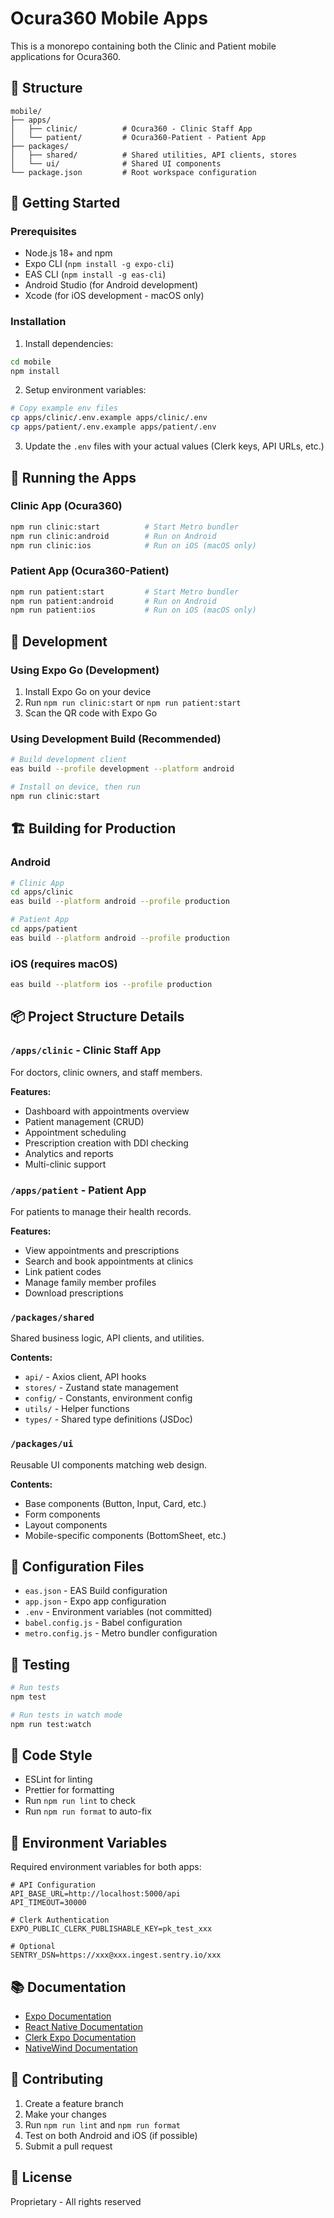 # Ocura360 Mobile Apps

This is a monorepo containing both the Clinic and Patient mobile applications for Ocura360.

## 📁 Structure

```
mobile/
├── apps/
│   ├── clinic/          # Ocura360 - Clinic Staff App
│   └── patient/         # Ocura360-Patient - Patient App
├── packages/
│   ├── shared/          # Shared utilities, API clients, stores
│   └── ui/              # Shared UI components
└── package.json         # Root workspace configuration
```

## 🚀 Getting Started

### Prerequisites

- Node.js 18+ and npm
- Expo CLI (`npm install -g expo-cli`)
- EAS CLI (`npm install -g eas-cli`)
- Android Studio (for Android development)
- Xcode (for iOS development - macOS only)

### Installation

1. Install dependencies:
```bash
cd mobile
npm install
```

2. Setup environment variables:
```bash
# Copy example env files
cp apps/clinic/.env.example apps/clinic/.env
cp apps/patient/.env.example apps/patient/.env
```

3. Update the `.env` files with your actual values (Clerk keys, API URLs, etc.)

## 🏃 Running the Apps

### Clinic App (Ocura360)
```bash
npm run clinic:start          # Start Metro bundler
npm run clinic:android        # Run on Android
npm run clinic:ios            # Run on iOS (macOS only)
```

### Patient App (Ocura360-Patient)
```bash
npm run patient:start         # Start Metro bundler
npm run patient:android       # Run on Android
npm run patient:ios           # Run on iOS (macOS only)
```

## 📱 Development

### Using Expo Go (Development)
1. Install Expo Go on your device
2. Run `npm run clinic:start` or `npm run patient:start`
3. Scan the QR code with Expo Go

### Using Development Build (Recommended)
```bash
# Build development client
eas build --profile development --platform android

# Install on device, then run
npm run clinic:start
```

## 🏗️ Building for Production

### Android
```bash
# Clinic App
cd apps/clinic
eas build --platform android --profile production

# Patient App
cd apps/patient
eas build --platform android --profile production
```

### iOS (requires macOS)
```bash
eas build --platform ios --profile production
```

## 📦 Project Structure Details

### `/apps/clinic` - Clinic Staff App
For doctors, clinic owners, and staff members.

**Features:**
- Dashboard with appointments overview
- Patient management (CRUD)
- Appointment scheduling
- Prescription creation with DDI checking
- Analytics and reports
- Multi-clinic support

### `/apps/patient` - Patient App
For patients to manage their health records.

**Features:**
- View appointments and prescriptions
- Search and book appointments at clinics
- Link patient codes
- Manage family member profiles
- Download prescriptions

### `/packages/shared`
Shared business logic, API clients, and utilities.

**Contents:**
- `api/` - Axios client, API hooks
- `stores/` - Zustand state management
- `config/` - Constants, environment config
- `utils/` - Helper functions
- `types/` - Shared type definitions (JSDoc)

### `/packages/ui`
Reusable UI components matching web design.

**Contents:**
- Base components (Button, Input, Card, etc.)
- Form components
- Layout components
- Mobile-specific components (BottomSheet, etc.)

## 🔧 Configuration Files

- `eas.json` - EAS Build configuration
- `app.json` - Expo app configuration
- `.env` - Environment variables (not committed)
- `babel.config.js` - Babel configuration
- `metro.config.js` - Metro bundler configuration

## 🧪 Testing

```bash
# Run tests
npm test

# Run tests in watch mode
npm run test:watch
```

## 📝 Code Style

- ESLint for linting
- Prettier for formatting
- Run `npm run lint` to check
- Run `npm run format` to auto-fix

## 🔐 Environment Variables

Required environment variables for both apps:

```env
# API Configuration
API_BASE_URL=http://localhost:5000/api
API_TIMEOUT=30000

# Clerk Authentication
EXPO_PUBLIC_CLERK_PUBLISHABLE_KEY=pk_test_xxx

# Optional
SENTRY_DSN=https://xxx@xxx.ingest.sentry.io/xxx
```

## 📚 Documentation

- [Expo Documentation](https://docs.expo.dev/)
- [React Native Documentation](https://reactnative.dev/)
- [Clerk Expo Documentation](https://clerk.com/docs/reference/expo/overview)
- [NativeWind Documentation](https://www.nativewind.dev/)

## 🤝 Contributing

1. Create a feature branch
2. Make your changes
3. Run `npm run lint` and `npm run format`
4. Test on both Android and iOS (if possible)
5. Submit a pull request

## 📄 License

Proprietary - All rights reserved
